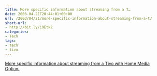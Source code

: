 ```yaml
---
title: More specific information about streaming from a T…
date: 2003-04-21T20:44:01+00:00
url: /2003/04/21/more-specific-information-about-streaming-from-a-t/
short-url:
- http://bit.ly/i9Etk2
categories:
- Tech
tags:
- tech
- tivo
---
```

<a href="http://www.tivocommunity.com/tivo-vb/showthread.php?s=&#038;threadid=110606">More specific information about streaming from a Tivo with Home Media Option.</a>